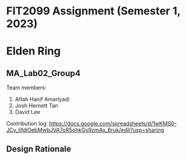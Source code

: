 # FIT2099 Assignment (Semester 1, 2023)
# Elden Ring

## MA_Lab02_Group4
Team members:
1. Aflah Hanif Amarlyadi
2. Josh Hernett Tan
3. David Lee

Contribution log:
https://docs.google.com/spreadsheets/d/1wKMS0-JCy_IjfdjOebMwbJVA7oR5ohkGy9zmAx_6ruk/edit?usp=sharing

## Design Rationale